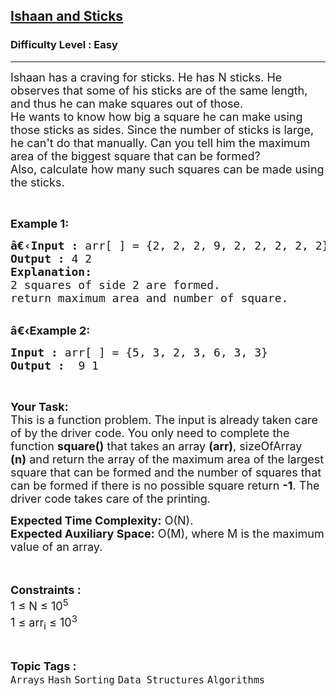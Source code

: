 <h2><a href="https://www.geeksforgeeks.org/problems/ishaan-and-sticks0542/1?page=2&status=solved&sortBy=submissions">Ishaan and Sticks</a></h2><h3>Difficulty Level : Easy</h3><hr><div class="problems_problem_content__Xm_eO"><p><span style="font-size:18px">Ishaan has a craving for sticks. He has N sticks. He observes that some of his sticks are of the same length, and thus he can make squares out of those.<br>
He wants to know how big a square he can make using those sticks as sides. Since the number of sticks is large, he can't do that manually. Can you tell him the maximum area of the biggest square that can be formed?<br>
Also, calculate how many such squares can be made using the sticks.</span></p>

<p>&nbsp;</p>

<p><span style="font-size:18px"><strong>Example 1:</strong></span></p>

<pre><span style="font-size:18px"><strong>â€‹Input :</strong> arr[ ] = {2, 2, 2, 9, 2, 2, 2, 2, 2}
<strong>Output :</strong> 4 2
<strong>Explanation:</strong>
2 squares of side 2 are formed.
return maximum area and number of square.
</span></pre>

<p><br>
<span style="font-size:18px"><strong>â€‹Example 2:</strong></span></p>

<pre><span style="font-size:18px"><strong>Input :</strong> arr[ ] = {5, 3, 2, 3, 6, 3, 3} <strong>
Output :</strong>  9 1</span></pre>

<p>&nbsp;</p>

<p><span style="font-size:18px"><strong>Your Task:</strong><br>
This is a function problem. The input is already taken care of by the driver code. You only need to complete the function <strong>square()</strong> that takes an array <strong>(arr)</strong>, sizeOfArray <strong>(n)</strong>&nbsp;and return the array of the maximum area of the largest square that can be formed and the number of squares that can be formed if there is no possible square return <strong>-1</strong>. The driver code takes care of the printing.</span></p>

<p><span style="font-size:18px"><strong>Expected Time Complexity:</strong>&nbsp;O(N).<br>
<strong>Expected Auxiliary Space:</strong>&nbsp;O(M), where M is the maximum value of an array.</span><br>
<br>
&nbsp;</p>

<p><span style="font-size:18px"><strong>Constraints :&nbsp;</strong><br>
1 ≤ N ≤ 10<sup>5</sup><br>
1 ≤ arr<sub>i</sub> ≤ 10<sup>3</sup></span></p>
</div><br><p><span style=font-size:18px><strong>Topic Tags : </strong><br><code>Arrays</code>&nbsp;<code>Hash</code>&nbsp;<code>Sorting</code>&nbsp;<code>Data Structures</code>&nbsp;<code>Algorithms</code>&nbsp;